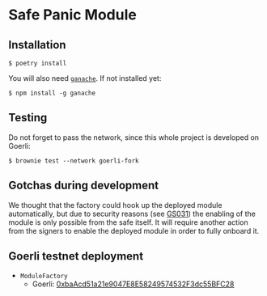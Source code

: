 # Safe Panic Module

## Installation

```
$ poetry install
```

You will also need [`ganache`](https://trufflesuite.com/docs/ganache/). If not installed yet:
```
$ npm install -g ganache
```

## Testing
Do not forget to pass the network, since this whole project is developed on Goerli:
```
$ brownie test --network goerli-fork
```

## Gotchas during development

We thought that the factory could hook up the deployed module automatically, but due to security reasons (see [GS031](https://github.com/safe-global/safe-contracts/blob/main/docs/error_codes.md#general-auth-related)) the enabling of the module is only possible from the safe itself. It will require another action from the signers to enable the deployed module in order to fully onboard it.

## Goerli testnet deployment

- `ModuleFactory`
  - Goerli: [0xbaAcd51a21e9047E8E58249574532F3dc55BFC28](https://goerli.etherscan.io/address/0xbaAcd51a21e9047E8E58249574532F3dc55BFC28)